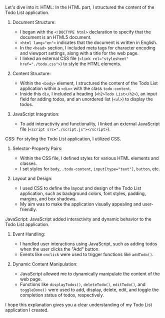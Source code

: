 Let's dive into it:
HTML:
In the HTML part, I structured the content of the Todo List application.

1. Document Structure:
   - I began with the `<!DOCTYPE html>` declaration to specify that the document is an HTML5 document.
   - `<html lang="en">` indicates that the document is written in English.
   - In the `<head>` section, I included meta tags for character encoding and viewport settings, along with a title for the web page.
   - I linked an external CSS file (`<link rel="stylesheet" href="./todo.css">`) to style the HTML elements.

2. Content Structure:
   - Within the `<body>` element, I structured the content of the Todo List application within a `<div>` with the class `todo-content`.
   - Inside this `div`, I included a heading (`<h2>Todo List</h2>`), an input field for adding todos, and an unordered list (`<ul>`) to display the todos.

3. JavaScript Integration:
   - To add interactivity and functionality, I linked an external JavaScript file (`<script src="./script.js"></script>`).

CSS:
For styling the Todo List application, I utilized CSS.

1. Selector-Property Pairs:
   - Within the CSS file, I defined styles for various HTML elements and classes.
   - I set styles for `body`, `.todo-content`, `input[type="text"]`, `button`, etc.

2. Layout and Design:
   - I used CSS to define the layout and design of the Todo List application, such as background colors, font styles, padding, margins, and box shadows.
   - My aim was to make the application visually appealing and user-friendly.

JavaScript:
JavaScript added interactivity and dynamic behavior to the Todo List application.
1. Event Handling:
   - I handled user interactions using JavaScript, such as adding todos when the user clicks the "Add" button.
   - Events like `onclick` were used to trigger functions like `addTodo()`.

2. Dynamic Content Manipulation:
   - JavaScript allowed me to dynamically manipulate the content of the web page.
   - Functions like `displayTodos()`, `deleteTodo()`, `editTodo()`, and `toggleDone()` were used to add, display, delete, edit, and toggle the completion status of todos, respectively.

I hope this explanation gives you a clear understanding of my Todo List application I created. 
